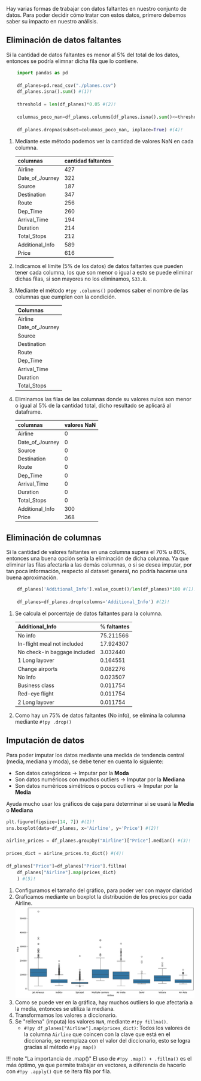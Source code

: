Hay varias formas de trabajar con datos faltantes en nuestro conjunto de datos. Para poder decidir cómo tratar con estos datos, primero debemos saber su impacto en nuestro análisis.

## Eliminación de datos faltantes

Si la cantidad de datos faltantes es menor al $5\%$ del total de los datos, entonces se podría elimnar dicha fila que lo contiene.

```py
    import pandas as pd
    
    df_planes=pd.read_csv("./planes.csv")
    df_planes.isna().sum() #(1)!

    threshold = len(df_planes)*0.05 #(2)!

    columnas_poco_nan=df_planes.columns[df_planes.isna().sum()<=threshold] #(3)!

    df_planes.dropna(subset=columnas_poco_nan, inplace=True) #(4)!
```

1. Mediante este método podemos ver la cantidad de valores NaN en cada columna.

    |columnas |cantidad faltantes|
    |------------------|-----|
    | Airline          | 427 |
    | Date_of_Journey  | 322 |
    | Source           | 187 |
    | Destination      | 347 |
    | Route            | 256 |
    | Dep_Time         | 260 |
    | Arrival_Time     | 194 |
    | Duration         | 214 |
    | Total_Stops      | 212 |
    | Additional_Info  | 589 |
    | Price            | 616 |

2. Indicamos el límite (5% de los datos) de datos faltantes que pueden tener cada columna, los que son menor o igual a esto se puede eliminar dichas filas, si son mayores no los eliminamos, `533.0`.
3. Mediante el método `#!py .columns()` podemos saber el nombre de las columnas que cumplen con la condición.

    |    Columnas     |
    |-----------------|
    | Airline         | 
    | Date_of_Journey | 
    | Source          | 
    | Destination     | 
    | Route           | 
    | Dep_Time        |    
    | Arrival_Time    |     
    | Duration        | 
    | Total_Stops     | 

4. Eliminamos las filas de las columnas donde su valores nulos son menor o igual al 5% de la cantidad total, dicho resultado se aplicará al dataframe.

    |  columnas| valores NaN |
    |------------------|-----|
    | Airline          |    0|
    | Date_of_Journey  |    0|
    | Source           |    0|
    | Destination      |    0|
    | Route            |    0|
    | Dep_Time         |    0|
    | Arrival_Time     |    0|
    | Duration         |    0|
    | Total_Stops      |    0|
    | Additional_Info  |  300|
    | Price            |  368|

## Eliminación de columnas

Si la cantidad de valores faltantes en una columna supera el $70\%$ u $80\%$, entonces una buena opción sería la eliminación de dicha columna. Ya que eliminar las filas afectaría a las demás columnas, o si se desea imputar, por tan poca información, respecto al dataset general, no podría hacerse una buena aproximación.

```py
    df_planes['Additional_Info'].value_count()/len(df_planes)*100 #(1)!

    df_planes=df_planes.drop(columns='Additional_Info') #(2)!
```

1. Se calcula el porcentaje de datos faltantes para la columna.

    |Additional_Info              | % faltantes|
    |-----------------------------|-----------| 
    |No info                      | 75.211566 | 
    |In-flight meal not included  | 17.924307 | 
    |No check-in baggage included |  3.032440 | 
    |1 Long layover               |  0.164551 | 
    |Change airports              |  0.082276 | 
    |No Info                      |  0.023507 | 
    |Business class               |  0.011754 | 
    |Red-eye flight               |  0.011754 | 
    |2 Long layover               |  0.011754 |

2. Como hay un 75% de datos faltantes (No info), se elimina la columna mediante `#!py .drop()`

## Imputación de datos

Para poder imputar los datos mediante una medida de tendencia central (media, mediana y moda), se debe tener en cuenta lo siguiente:

* Son datos categóricos -> Imputar por la **Moda**
* Son datos numéricos con muchos outliers -> Imputar por la **Mediana**
* Son datos numéricos simétricos o pocos outliers -> Imputar por la **Media**

Ayuda mucho usar los gráficos de caja para determinar si se usará la **Media** o **Mediana**

```py
plt.figure(figsize=[14, 7]) #(1)!
sns.boxplot(data=df_planes, x='Airline', y='Price') #(2)!

airline_prices = df_planes.groupby("Airline")["Price"].median() #(3)!

prices_dict = airline_prices.to_dict() #(4)!

df_planes["Price"]=df_planes["Price"].fillna(
    df_planes["Airline"].map(prices_dict)
    ) #(5)!
```

1. Configuramos el tamaño del gráfico, para poder ver con mayor claridad
2. Graficamos mediante un boxplot la distribución de los precios por cada Airline.
    ![alt text](../../images/boxplot_airlinePrice.png)
3. Como se puede ver en la gráfica, hay muchos outliers lo que afectaría a la media, entonces se utiliza la mediana.
4. Transformamos los valores a diccionario.
5. Se "rellena" (imputa) los valores `NaN`, mediante `#!py fillna()`.
    * `#!py df_planes["Airline"].map(prices_dict)`: Todos los valores de la columna `Airline` que coincen con la clave que está en el diccionario, se reemplaza con el valor del diccionario, esto se logra gracias al método `#!py map()`


!!! note "La importancia de .map()"
    El uso de `#!py .map() + .fillna()` es el más óptimo, ya que permite trabajar en vectores, a diferencia de hacerlo con `#!py .apply()` que se itera fila por fila.
